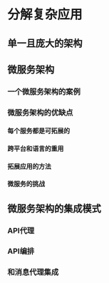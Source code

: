 # 分解复杂应用
## 单一且庞大的架构
## 微服务架构
### 一个微服务架构的案例
### 微服务架构的优缺点
#### 每个服务都是可拓展的
#### 跨平台和语言的重用
#### 拓展应用的方法
#### 微服务的挑战
## 微服务架构的集成模式
### API代理
### API编排
### 和消息代理集成



